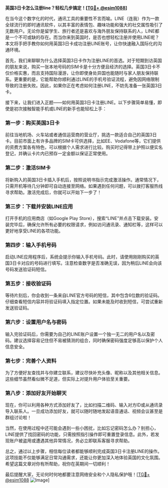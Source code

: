 **英国3日卡怎么注册line？轻松几步搞定！[[TG💪+ @esim1088](https://t.me/s/esim1088)]**

在当今这个数字化的时代，通讯工具的重要性不言而喻。LINE（连我）作为一款全球流行的即时通讯软件，以其丰富的表情包、趣味功能和强大的社交属性吸引了无数用户。无论你是留学生、旅行者还是喜欢与海外朋友保持联系的人，LINE都是一个不可或缺的存在。而当你来到英国时，是否也想轻松注册并使用LINE呢？本文将手把手教你如何用英国3日卡成功注册LINE账号，让你快速融入国际化的沟通环境。

首先，我们来聊聊为什么选择英国3日卡作为注册LINE的首选。对于短期到访英国的朋友来说，购买一张本地号码的SIM卡是十分方便且经济的选择。英国3日卡不仅价格实惠，而且支持国际漫游，让你即使身处异国也能随时与家人朋友保持联系。更重要的是，它能帮助你顺利通过LINE的手机号验证流程，避免因网络限制导致的注册失败。因此，如果你正在考虑如何注册LINE，不妨先准备一张英国3日卡。

接下来，让我们进入正题——如何用英国3日卡注册LINE。以下步骤简单易懂，即使是初次接触智能手机或LINE的新手也能轻松上手：

### 第一步：购买英国3日卡
前往当地机场、火车站或者通信运营商的营业厅，挑选一款适合自己的英国3日卡。目前市面上有许多品牌的SIM卡可供选择，比如EE、Vodafone等，它们提供的资费方案各有特色，可以根据个人需求进行比较。购买时记得带上护照以便实名登记，并确认卡片内已预存一定金额以保证正常使用。

### 第二步：激活SIM卡
将新购入的英国3日卡插入手机后，按照说明书指示完成激活操作。通常情况下，只需开机等待几分钟即可自动连接至网络。如果遇到任何问题，可以拨打客服热线寻求帮助。激活完成后，你就可以开始下一步了！

### 第三步：下载并安装LINE应用
打开手机的应用商店（如Google Play Store），搜索“LINE”并点击下载安装。安装完毕后，确保允许所有必要的权限请求，例如访问通讯录、通知栏等，这样可以更好地享受LINE的各项功能。

### 第四步：输入手机号码
启动LINE应用程序后，系统会提示你输入手机号码。此时，请使用刚刚购买的英国3日卡对应的号码进行填写。注意检查数字是否准确无误，因为稍后LINE会向该号码发送验证码短信。

### 第五步：接收验证码
等待片刻后，你会收到一条来自LINE官方号码的短信，其中包含6位数的验证码。仔细查看短信内容并将验证码填入指定位置。如果未能及时收到短信，可尝试重新发送验证码。

### 第六步：设置用户名与密码
输入完验证码后，你需要为自己的LINE账户设置一个独一无二的用户名以及密码。建议选择容易记住但不易被猜测的组合，同时确保密码强度足够高以保护个人信息安全。

### 第七步：完善个人资料
为了方便好友查找并与你建立联系，建议尽快补充头像、昵称以及其他相关信息。这些细节虽然看似微不足道，但实际上对提升用户体验至关重要。

### 第八步：添加好友开始聊天
现在，你可以利用各种方式添加好友了，比如扫描二维码、输入对方ID或从通讯录导入联系人。一旦成功添加好友，就可以随时随地发起语音通话、视频会议甚至是群组讨论啦！

当然，在使用过程中还可能会遇到一些小困扰，比如忘记密码怎么办？别担心，LINE提供了找回密码的功能，只需按照指引操作即可重置登录信息。此外，若发现账户被盗用或遭遇其他异常情况，务必立即联系客服寻求帮助。

总之，通过以上步骤，相信每位读者都能够顺利完成英国3日卡注册LINE的操作。这项技能不仅能够满足日常沟通需求，还能让你更加深入地体验英国的文化氛围。希望这篇文章对你有所帮助，祝你在英期间一切顺利！

最后提醒大家，无论何时何地都要注意网络安全和个人隐私保护哦！[[TG💪+ @esim1088](https://t.me/s/esim1088) ![Image](https://i.postimg.cc/4NQfJmqS/Snipaste-2025-05-13-00-14-12.png)]
